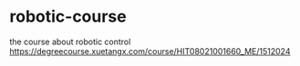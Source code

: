 # robotic-course
the   course   about robotic control 
https://degreecourse.xuetangx.com/course/HIT08021001660_ME/1512024

